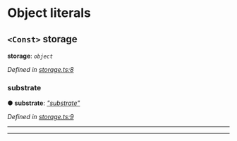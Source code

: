 

# Object literals

<a id="storage"></a>

## `<Const>` storage

**storage**: *`object`*

*Defined in [storage.ts:8](https://github.com/polkadot-js/api/blob/7c4371b/packages/type-storage/src/storage.ts#L8)*

<a id="storage.substrate"></a>

###  substrate

**● substrate**: *[&quot;substrate&quot;](_substrate_.md)*

*Defined in [storage.ts:9](https://github.com/polkadot-js/api/blob/7c4371b/packages/type-storage/src/storage.ts#L9)*

___

___

